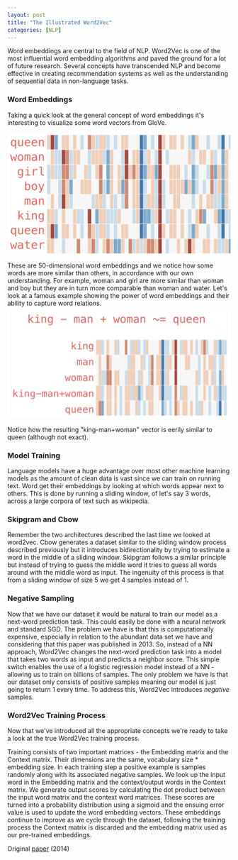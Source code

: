 ```yaml
---
layout: post
title: "The Illustrated Word2Vec"
categories: [NLP]
---
```

Word embeddings are central to the field of NLP. Word2Vec is one of the most influential word embedding algorithms and paved the ground for a lot of future research. Several concepts have transcended NLP and become effective in creating recommendation systems as well as the understanding of sequential data in non-language tasks.

### Word Embeddings

Taking a quick look at the general concept of word embeddings it's interesting to visualize some word vectors from GloVe. 

![](/images/gloveembed.png)

These are 50-dimensional word embeddings and we notice how some words are more similar than others, in accordance with our own understanding. For example, woman and girl are more similar than woman and boy but they are in turn more comparable than woman and water. Let's look at a famous example showing the power of word embeddings and their ability to capture word relations.

![](/images/gloveembed2.png)

Notice how the resulting "king-man+woman" vector is eerily similar to queen (although not exact).

### Model Training

Language models have a huge advantage over most other machine learning models as the amount of clean data is vast since we can train on running text. Word get their embeddings by looking at which words appear next to others. This is done by running a sliding window, of let's say 3 words, across a large corpora of text such as wikipedia. 

### Skipgram and Cbow

Remember the two architectures described the last time we looked at word2vec. Cbow generates a dataset similar to the sliding window process described previously but it introduces bidirectionality by trying to estimate a word in the middle of a sliding window. Skipgram follows a similar principle but instead of trying to guess the middle word it tries to guess all words around with the middle word as input. The ingenuity of this process is that from a sliding window of size 5 we get 4 samples instead of 1.

### Negative Sampling

Now that we have our dataset it would be natural to train our model as a next-word prediction task. This could easily be done with a neural network and standard SGD. The problem we have is that this is computationally expensive, especially in relation to the abundant data set we have and considering that this paper was published in 2013. So, instead of a NN approach, Word2Vec changes the next-word prediction task into a model that takes two words as input and predicts a neighbor score. This simple switch enables the use of a logistic regression model instead of a NN - allowing us to train on billions of samples. The only problem we have is that our dataset only consists of positive samples meaning our model is just going to return 1 every time. To address this, Word2Vec introduces *negative* samples. 

### Word2Vec Training Process

Now that we've introduced all the appropriate concepts we're ready to take a look at the true Word2Vec training process.

Training consists of two important matrices - the Embedding matrix and the Context matrix. Their dimensions are the same, vocabulary size * embedding size. In each training step a positive example is samples randomly along with its associated negative samples. We look up the input word in the Embedding matrix and the context/output words in the Context matrix. We generate output scores by calculating the dot product between the input word matrix and the context word matrices. These scores are turned into a probability distribution using a sigmoid and the ensuing error value is used to update the word embedding vectors. These embeddings continue to improve as we cycle through the dataset, following the training process the Context matrix is discarded and the embedding matrix used as our pre-trained embeddings. 



Original [paper](https://arxiv.org/pdf/1412.6980.pdf) (2014)
